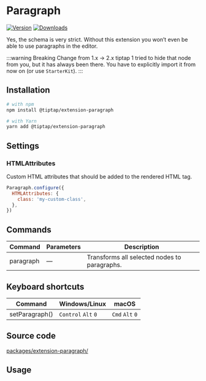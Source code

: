 # Paragraph
[![Version](https://img.shields.io/npm/v/@tiptap/extension-paragraph.svg?label=version)](https://www.npmjs.com/package/@tiptap/extension-paragraph)
[![Downloads](https://img.shields.io/npm/dm/@tiptap/extension-paragraph.svg)](https://npmcharts.com/compare/@tiptap/extension-paragraph?minimal=true)

Yes, the schema is very strict. Without this extension you won’t even be able to use paragraphs in the editor.

:::warning Breaking Change from 1.x → 2.x
tiptap 1 tried to hide that node from you, but it has always been there. You have to explicitly import it from now on (or use `StarterKit`).
:::

## Installation
```bash
# with npm
npm install @tiptap/extension-paragraph

# with Yarn
yarn add @tiptap/extension-paragraph
```

## Settings

### HTMLAttributes
Custom HTML attributes that should be added to the rendered HTML tag.

```js
Paragraph.configure({
  HTMLAttributes: {
    class: 'my-custom-class',
  },
})
```

## Commands
| Command   | Parameters | Description                                  |
| --------- | ---------- | -------------------------------------------- |
| paragraph | —          | Transforms all selected nodes to paragraphs. |

## Keyboard shortcuts
| Command        | Windows/Linux                 | macOS                     |
| -------------- | ----------------------------- | ------------------------- |
| setParagraph() | `Control`&nbsp;`Alt`&nbsp;`0` | `Cmd`&nbsp;`Alt`&nbsp;`0` |

## Source code
[packages/extension-paragraph/](https://github.com/ueberdosis/tiptap/blob/main/packages/extension-paragraph/)

## Usage
<tiptap-demo name="Nodes/Paragraph"></tiptap-demo>
